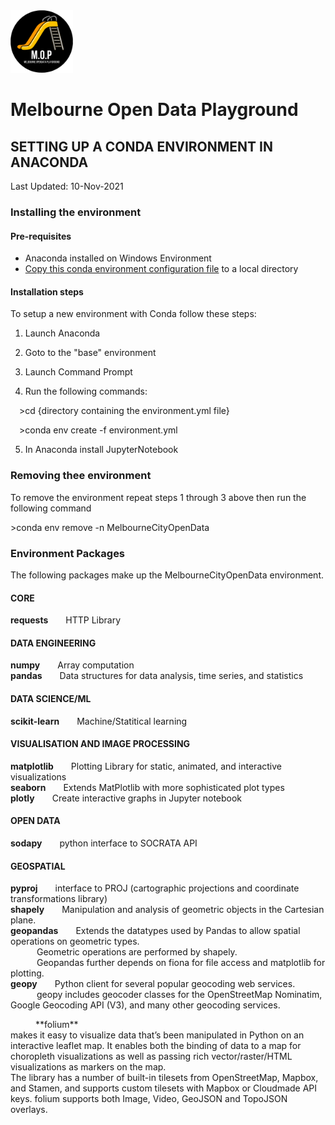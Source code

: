 <img src="/images/mop-black.png" alt="drawing" width="100"/>

# Melbourne Open Data Playground
## SETTING UP A CONDA ENVIRONMENT IN ANACONDA

Last Updated: 10-Nov-2021

### Installing the environment
#### Pre-requisites
- Anaconda installed on Windows Environment
- [Copy this conda environment configuration file](environment.yml) to a local directory

#### Installation steps
To setup a new environment with Conda follow these steps:

1) Launch Anaconda

2) Goto to the "base" environment

3) Launch Command Prompt

4) Run the following commands:

&emsp;&gt;cd {directory containing the environment.yml file}

&emsp;&gt;conda env create -f environment.yml

5) In Anaconda install JupyterNotebook


### Removing thee environment
To remove the environment repeat steps 1 through 3 above then run the following command

&gt;conda env remove -n MelbourneCityOpenData

### Environment Packages
The following packages make up the MelbourneCityOpenData environment.

#### CORE
**requests**&emsp;&emsp;HTTP Library<br>

#### DATA ENGINEERING
**numpy**&emsp;&emsp;Array computation<br>
**pandas**&emsp;&emsp;Data structures for data analysis, time series, and statistics<br>

#### DATA SCIENCE/ML
**scikit-learn**&emsp;&emsp;Machine/Statitical learning<br>

#### VISUALISATION AND IMAGE PROCESSING
**matplotlib**&emsp;&emsp;Plotting Library for static, animated, and interactive visualizations<br>
**seaborn**&emsp;&emsp;Extends MatPlotlib with more sophisticated plot types<br>
**plotly**&emsp;&emsp;Create interactive graphs in Jupyter notebook<br>

#### OPEN DATA
**sodapy**&emsp;&emsp;python interface to SOCRATA API<br>

#### GEOSPATIAL
**pyproj**&emsp;&emsp;interface to PROJ (cartographic projections and coordinate transformations library)<br>
**shapely**&emsp;&emsp;Manipulation and analysis of geometric objects in the Cartesian plane.<br>
**geopandas**&emsp;&emsp;Extends the datatypes used by Pandas to allow spatial operations on geometric types.<br>
&emsp;&emsp;&emsp;Geometric operations are performed by shapely.<br>
&emsp;&emsp;&emsp;Geopandas further depends on fiona for file access and matplotlib for plotting.<br>
**geopy**&emsp;&emsp;Python client for several popular geocoding web services.<br>
&emsp;&emsp;&emsp;geopy includes geocoder classes for the OpenStreetMap Nominatim, Google Geocoding API (V3), and many other geocoding services.
<dd>**folium**</dd><dt>makes it easy to visualize data that’s been manipulated in Python on an interactive leaflet map. It enables both the binding of data to a map for choropleth visualizations as well as passing rich vector/raster/HTML visualizations as markers on the map.<br>
The library has a number of built-in tilesets from OpenStreetMap, Mapbox, and Stamen, and supports custom tilesets with Mapbox or Cloudmade API keys. folium supports both Image, Video, GeoJSON and TopoJSON overlays.<br></dt>